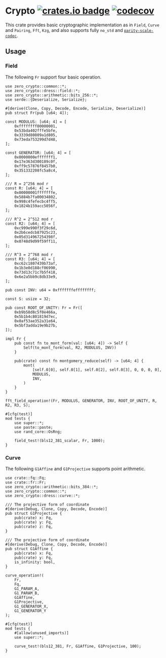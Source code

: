 # Crypto [![crates.io badge](https://img.shields.io/crates/v/zero-crypto.svg)](https://crates.io/crates/zero-crypto) [![codecov](https://codecov.io/gh/KogarashiNetwork/core/branch/master/graph/badge.svg?token=QDWPAPMKLT)](https://codecov.io/gh/KogarashiNetwork/core)

This crate provides basic cryptographic implementation as in `Field`, `Curve` and `Pairing`, `Fft`, `Kzg`, and also supports fully `no_std` and [`parity-scale-codec`](https://github.com/paritytech/parity-scale-codec).

## Usage
### Field
The following `Fr` support four basic operation.

```ignore
use zero_crypto::common::*;
use zero_crypto::dress::field::*;
use zero_crypto::arithmetic::bits_256::*;
use serde::{Deserialize, Serialize};

#[derive(Clone, Copy, Decode, Encode, Serialize, Deserialize)]
pub struct Fr(pub [u64; 4]);

const MODULUS: [u64; 4] = [
    0xffffffff00000001,
    0x53bda402fffe5bfe,
    0x3339d80809a1d805,
    0x73eda753299d7d48,
];

const GENERATOR: [u64; 4] = [
    0x0000000efffffff1,
    0x17e363d300189c0f,
    0xff9c57876f8457b0,
    0x351332208fc5a8c4,
];

/// R = 2^256 mod r
const R: [u64; 4] = [
    0x00000001fffffffe,
    0x5884b7fa00034802,
    0x998c4fefecbc4ff5,
    0x1824b159acc5056f,
];

/// R^2 = 2^512 mod r
const R2: [u64; 4] = [
    0xc999e990f3f29c6d,
    0x2b6cedcb87925c23,
    0x05d314967254398f,
    0x0748d9d99f59ff11,
];

/// R^3 = 2^768 mod r
const R3: [u64; 4] = [
    0xc62c1807439b73af,
    0x1b3e0d188cf06990,
    0x73d13c71c7b5f418,
    0x6e2a5bb9c8db33e9,
];

pub const INV: u64 = 0xfffffffeffffffff;

const S: usize = 32;

pub const ROOT_OF_UNITY: Fr = Fr([
    0xb9b58d8c5f0e466a,
    0x5b1b4c801819d7ec,
    0x0af53ae352a31e64,
    0x5bf3adda19e9b27b,
]);

impl Fr {
    pub const fn to_mont_form(val: [u64; 4]) -> Self {
        Self(to_mont_form(val, R2, MODULUS, INV))
    }

    pub(crate) const fn montgomery_reduce(self) -> [u64; 4] {
        mont(
            [self.0[0], self.0[1], self.0[2], self.0[3], 0, 0, 0, 0],
            MODULUS,
            INV,
        )
    }
}

fft_field_operation!(Fr, MODULUS, GENERATOR, INV, ROOT_OF_UNITY, R, R2, R3, S);

#[cfg(test)]
mod tests {
    use super::*;
    use paste::paste;
    use rand_core::OsRng;

    field_test!(bls12_381_scalar, Fr, 1000);
}
```

### Curve
The following `G1Affine` and `G1Projective` supports point arithmetic.

```ignore
use crate::fq::Fq;
use crate::fr::Fr;
use zero_crypto::arithmetic::bits_384::*;
use zero_crypto::common::*;
use zero_crypto::dress::curve::*;

/// The projective form of coordinate
#[derive(Debug, Clone, Copy, Decode, Encode)]
pub struct G1Projective {
    pub(crate) x: Fq,
    pub(crate) y: Fq,
    pub(crate) z: Fq,
}

/// The projective form of coordinate
#[derive(Debug, Clone, Copy, Decode, Encode)]
pub struct G1Affine {
    pub(crate) x: Fq,
    pub(crate) y: Fq,
    is_infinity: bool,
}

curve_operation!(
    Fr,
    Fq,
    G1_PARAM_A,
    G1_PARAM_B,
    G1Affine,
    G1Projective,
    G1_GENERATOR_X,
    G1_GENERATOR_Y
);

#[cfg(test)]
mod tests {
    #[allow(unused_imports)]
    use super::*;

    curve_test!(bls12_381, Fr, G1Affine, G1Projective, 100);
}
```
